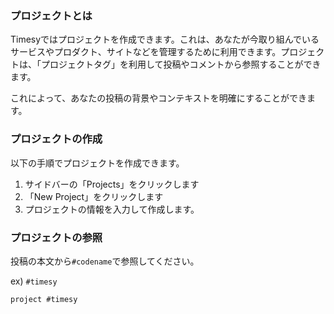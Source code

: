---
---

### プロジェクトとは
Timesyではプロジェクトを作成できます。これは、あなたが今取り組んでいるサービスやプロダクト、サイトなどを管理するために利用できます。プロジェクトは、「プロジェクトタグ」を利用して投稿やコメントから参照することができます。

これによって、あなたの投稿の背景やコンテキストを明確にすることができます。

### プロジェクトの作成

以下の手順でプロジェクトを作成できます。

1. サイドバーの「Projects」をクリックします
2. 「New Project」をクリックします
3. プロジェクトの情報を入力して作成します。

### プロジェクトの参照

投稿の本文から`#codename`で参照してください。

ex) `#timesy`

```
project #timesy
```
